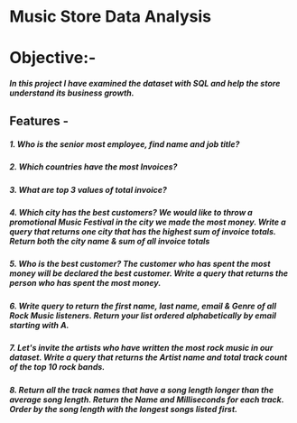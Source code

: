 # Music Store Data Analysis
# Objective:-
##### In this project I have examined the dataset with SQL and help the store understand its business growth.
## Features -
##### 1. Who is the senior most employee, find name and job title? 
##### 2. Which countries have the most Invoices?
##### 3. What are top 3 values of total invoice?
##### 4. Which city has the best customers? We would like to throw a promotional Music Festival in the city we made the most money. Write a query that returns one city that has the highest sum of invoice totals. Return both the city name & sum of all invoice totals
##### 5. Who is the best customer? The customer who has spent the most money will be declared the best customer. Write a query that returns the person who has spent the most money.
##### 6. Write query to return the first name, last name, email & Genre of all Rock Music listeners. Return your list ordered alphabetically by email starting with A. 
##### 7. Let's invite the artists who have written the most rock music in our dataset. Write a query that returns the Artist name and total track count of the top 10 rock bands. 
##### 8. Return all the track names that have a song length longer than the average song length. Return the Name and Milliseconds for each track. Order by the song length with the longest songs listed first.
